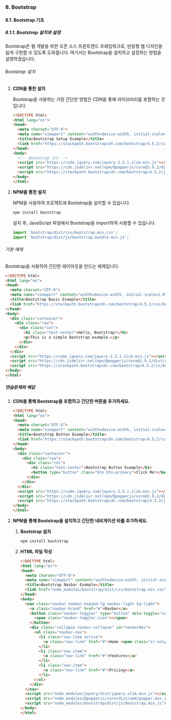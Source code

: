 ### 8. Bootstrap

#### 8.1. Bootstrap 기초

##### 8.1.1. Bootstrap 설치와 설정

Bootstrap은 웹 개발을 위한 오픈 소스 프론트엔드 프레임워크로, 반응형 웹 디자인을 쉽게 구현할 수 있도록 도와줍니다. 여기서는 Bootstrap을 설치하고 설정하는 방법을 설명하겠습니다.

###### Bootstrap 설치

1. **CDN을 통한 설치**

   Bootstrap을 사용하는 가장 간단한 방법은 CDN을 통해 라이브러리를 포함하는 것입니다.

   ```html
   <!DOCTYPE html>
   <html lang="en">
   <head>
     <meta charset="UTF-8">
     <meta name="viewport" content="width=device-width, initial-scale=1.0">
     <title>Bootstrap Setup Example</title>
     <link href="https://stackpath.bootstrapcdn.com/bootstrap/4.5.2/css/bootstrap.min.css" rel="stylesheet">
   </head>
   <body>
     <!-- Bootstrap 코드 -->
     <script src="https://code.jquery.com/jquery-3.5.1.slim.min.js"></script>
     <script src="https://cdn.jsdelivr.net/npm/@popperjs/core@2.9.2/dist/umd/popper.min.js"></script>
     <script src="https://stackpath.bootstrapcdn.com/bootstrap/4.5.2/js/bootstrap.min.js"></script>
   </body>
   </html>
   ```

2. **NPM을 통한 설치**

   NPM을 사용하여 프로젝트에 Bootstrap을 설치할 수 있습니다.

   ```bash
   npm install bootstrap
   ```

   설치 후, JavaScript 파일에서 Bootstrap을 import하여 사용할 수 있습니다.

   ```javascript
   import 'bootstrap/dist/css/bootstrap.min.css';
   import 'bootstrap/dist/js/bootstrap.bundle.min.js';
   ```

###### 기본 예제

Bootstrap을 사용하여 간단한 레이아웃을 만드는 예제입니다.

```html
<!DOCTYPE html>
<html lang="en">
<head>
  <meta charset="UTF-8">
  <meta name="viewport" content="width=device-width, initial-scale=1.0">
  <title>Bootstrap Basic Example</title>
  <link href="https://stackpath.bootstrapcdn.com/bootstrap/4.5.2/css/bootstrap.min.css" rel="stylesheet">
</head>
<body>
  <div class="container">
    <div class="row">
      <div class="col">
        <h1 class="text-center">Hello, Bootstrap!</h1>
        <p>This is a simple Bootstrap example.</p>
      </div>
    </div>
  </div>
  <script src="https://code.jquery.com/jquery-3.5.1.slim.min.js"></script>
  <script src="https://cdn.jsdelivr.net/npm/@popperjs/core@2.9.2/dist/umd/popper.min.js"></script>
  <script src="https://stackpath.bootstrapcdn.com/bootstrap/4.5.2/js/bootstrap.min.js"></script>
</body>
</html>
```

##### 연습문제와 해답

1. **CDN을 통해 Bootstrap을 포함하고 간단한 버튼을 추가하세요.**

   ```html
   <!DOCTYPE html>
   <html lang="en">
   <head>
     <meta charset="UTF-8">
     <meta name="viewport" content="width=device-width, initial-scale=1.0">
     <title>Bootstrap Button Example</title>
     <link href="https://stackpath.bootstrapcdn.com/bootstrap/4.5.2/css/bootstrap.min.css" rel="stylesheet">
   </head>
   <body>
     <div class="container">
       <div class="row">
         <div class="col">
           <h1 class="text-center">Bootstrap Button Example</h1>
           <button type="button" class="btn btn-primary">Click Me!</button>
         </div>
       </div>
     </div>
     <script src="https://code.jquery.com/jquery-3.5.1.slim.min.js"></script>
     <script src="https://cdn.jsdelivr.net/npm/@popperjs/core@2.9.2/dist/umd/popper.min.js"></script>
     <script src="https://stackpath.bootstrapcdn.com/bootstrap/4.5.2/js/bootstrap.min.js"></script>
   </body>
   </html>
   ```

2. **NPM을 통해 Bootstrap을 설치하고 간단한 네비게이션 바를 추가하세요.**

   1. **Bootstrap 설치**

      ```bash
      npm install bootstrap
      ```

   2. **HTML 파일 작성**

      ```html
      <!DOCTYPE html>
      <html lang="en">
      <head>
        <meta charset="UTF-8">
        <meta name="viewport" content="width=device-width, initial-scale=1.0">
        <title>Bootstrap Navbar Example</title>
        <link href="node_modules/bootstrap/dist/css/bootstrap.min.css" rel="stylesheet">
      </head>
      <body>
        <nav class="navbar navbar-expand-lg navbar-light bg-light">
          <a class="navbar-brand" href="#">Navbar</a>
          <button class="navbar-toggler" type="button" data-toggle="collapse" data-target="#navbarNav" aria-controls="navbarNav" aria-expanded="false" aria-label="Toggle navigation">
            <span class="navbar-toggler-icon"></span>
          </button>
          <div class="collapse navbar-collapse" id="navbarNav">
            <ul class="navbar-nav">
              <li class="nav-item active">
                <a class="nav-link" href="#">Home <span class="sr-only">(current)</span></a>
              </li>
              <li class="nav-item">
                <a class="nav-link" href="#">Features</a>
              </li>
              <li class="nav-item">
                <a class="nav-link" href="#">Pricing</a>
              </li>
            </ul>
          </div>
        </nav>
        <script src="node_modules/jquery/dist/jquery.slim.min.js"></script>
        <script src="node_modules/@popperjs/core/dist/umd/popper.min.js"></script>
        <script src="node_modules/bootstrap/dist/js/bootstrap.min.js"></script>
      </body>
      </html>
      ```
